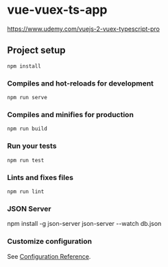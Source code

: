 # vue-vuex-ts-app

https://www.udemy.com/vuejs-2-vuex-typescript-pro

## Project setup
```
npm install
```

### Compiles and hot-reloads for development
```
npm run serve
```

### Compiles and minifies for production
```
npm run build
```

### Run your tests
```
npm run test
```

### Lints and fixes files
```
npm run lint
```

### JSON Server
npm install -g json-server
json-server --watch db.json

### Customize configuration
See [Configuration Reference](https://cli.vuejs.org/config/).
